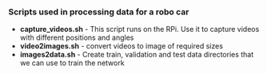 ### Scripts used in processing data for a robo car

* **capture_videos.sh** - This script runs on the RPi. Use it to capture videos with different positions and angles
* **video2images.sh** - convert videos to image of required sizes
* **images2data.sh** - Create train, validation and test data directories that we can use to train the network
